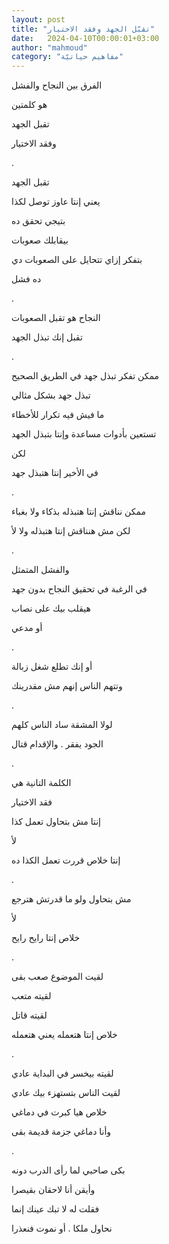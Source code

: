 ```yaml
---
layout: post
title: "تقبّل الجهد وفقد الاختيار"
date:   2024-04-10T00:00:01+03:00
author: "mahmoud"
category: "مفاهيم حياتيّة"
---
```



الفرق بين النجاح والفشل

هو كلمتين

تقبل الجهد

وفقد الاختيار

.

تقبل الجهد

يعني إنتا عاوز توصل لكذا

بتيجي تحقق ده

بيقابلك صعوبات

بتفكر إزاي تتحايل على الصعوبات دي

ده فشل

.

النجاح هو تقبل الصعوبات

تقبل إنك تبذل الجهد

.

ممكن تفكر تبذل جهد في الطريق الصحيح

تبذل جهد بشكل مثالي

ما فيش فيه تكرار للأخطاء

تستعين بأدوات مساعدة وإنتا بتبذل الجهد

لكن

في الأخير إنتا هتبذل جهد

.

ممكن نناقش إنتا هتبذله بذكاء ولا بغباء

لكن مش هنناقش إنتا هتبذله ولا لأ

.

والفشل المتمثل

في الرغبة في تحقيق النجاح بدون جهد

هيقلب بيك على نصاب

أو مدعي

.

أو إنك تطلع شغل زبالة

وتتهم الناس إنهم مش مقدرينك

.

لولا المشقة ساد الناس كلهم

الجود يفقر . والإقدام قتال

.

الكلمة التانية هي

فقد الاختيار

إنتا مش بتحاول تعمل كذا

لأ

إنتا خلاص قررت تعمل الكذا ده

.

مش بتحاول ولو ما قدرتش هترجع

لأ

خلاص إنتا رايح رايح

.

لقيت الموضوع صعب بقى

لقيته متعب

لقيته قاتل

خلاص إنتا هتعمله يعني هتعمله

.

لقيته بيخسر في البداية عادي

لقيت الناس بتستهزء بيك عادي

خلاص هيا كبرت في دماغي

وأنا دماغي جزمة قديمة بقى

.

بكى صاحبي لما رأى الدرب دونه

وأيقن أنا لاحقان بقيصرا

فقلت له لا تبك عينك إنما

نحاول ملكا . أو نموت فنعذرا
